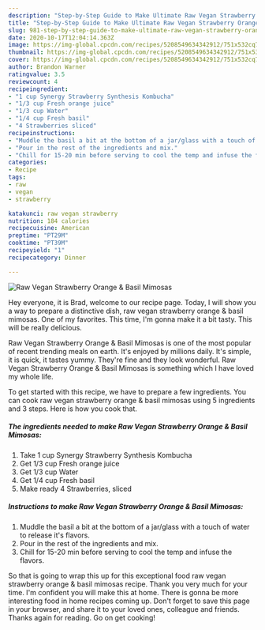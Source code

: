 ```yaml
---
description: "Step-by-Step Guide to Make Ultimate Raw Vegan Strawberry Orange &amp;amp; Basil Mimosas"
title: "Step-by-Step Guide to Make Ultimate Raw Vegan Strawberry Orange &amp;amp; Basil Mimosas"
slug: 981-step-by-step-guide-to-make-ultimate-raw-vegan-strawberry-orange-and-amp-basil-mimosas
date: 2020-10-17T12:04:14.363Z
image: https://img-global.cpcdn.com/recipes/5208549634342912/751x532cq70/raw-vegan-strawberry-orange-basil-mimosas-recipe-main-photo.jpg
thumbnail: https://img-global.cpcdn.com/recipes/5208549634342912/751x532cq70/raw-vegan-strawberry-orange-basil-mimosas-recipe-main-photo.jpg
cover: https://img-global.cpcdn.com/recipes/5208549634342912/751x532cq70/raw-vegan-strawberry-orange-basil-mimosas-recipe-main-photo.jpg
author: Brandon Warner
ratingvalue: 3.5
reviewcount: 4
recipeingredient:
- "1 cup Synergy Strawberry Synthesis Kombucha"
- "1/3 cup Fresh orange juice"
- "1/3 cup Water"
- "1/4 cup Fresh basil"
- "4 Strawberries sliced"
recipeinstructions:
- "Muddle the basil a bit at the bottom of a jar/glass with a touch of water to release it&#39;s flavors."
- "Pour in the rest of the ingredients and mix."
- "Chill for 15-20 min before serving to cool the temp and infuse the flavors."
categories:
- Recipe
tags:
- raw
- vegan
- strawberry

katakunci: raw vegan strawberry 
nutrition: 184 calories
recipecuisine: American
preptime: "PT29M"
cooktime: "PT39M"
recipeyield: "1"
recipecategory: Dinner

---
```



![Raw Vegan Strawberry Orange &amp; Basil Mimosas](https://img-global.cpcdn.com/recipes/5208549634342912/751x532cq70/raw-vegan-strawberry-orange-basil-mimosas-recipe-main-photo.jpg)

Hey everyone, it is Brad, welcome to our recipe page. Today, I will show you a way to prepare a distinctive dish, raw vegan strawberry orange &amp; basil mimosas. One of my favorites. This time, I'm gonna make it a bit tasty. This will be really delicious.



Raw Vegan Strawberry Orange &amp; Basil Mimosas is one of the most popular of recent trending meals on earth. It's enjoyed by millions daily. It's simple, it is quick, it tastes yummy. They're fine and they look wonderful. Raw Vegan Strawberry Orange &amp; Basil Mimosas is something which I have loved my whole life.


To get started with this recipe, we have to prepare a few ingredients. You can cook raw vegan strawberry orange &amp; basil mimosas using 5 ingredients and 3 steps. Here is how you cook that.

<!--inarticleads1-->

##### The ingredients needed to make Raw Vegan Strawberry Orange &amp; Basil Mimosas:

1. Take 1 cup Synergy Strawberry Synthesis Kombucha
1. Get 1/3 cup Fresh orange juice
1. Get 1/3 cup Water
1. Get 1/4 cup Fresh basil
1. Make ready 4 Strawberries, sliced




<!--inarticleads2-->

##### Instructions to make Raw Vegan Strawberry Orange &amp; Basil Mimosas:

1. Muddle the basil a bit at the bottom of a jar/glass with a touch of water to release it&#39;s flavors.
1. Pour in the rest of the ingredients and mix.
1. Chill for 15-20 min before serving to cool the temp and infuse the flavors.




So that is going to wrap this up for this exceptional food raw vegan strawberry orange &amp; basil mimosas recipe. Thank you very much for your time. I'm confident you will make this at home. There is gonna be more interesting food in home recipes coming up. Don't forget to save this page in your browser, and share it to your loved ones, colleague and friends. Thanks again for reading. Go on get cooking!
